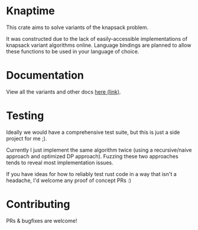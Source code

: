  # Knaptime
This crate aims to solve variants of the knapsack problem.

It was constructed due to the lack of easily-accessible implementations of knapsack variant algorithms online.
Language bindings are planned to allow these functions to be used in your language of choice.

# Documentation
View all the variants and other docs [here (link)](https://docs.rs/knaptime/latest/knaptime/).

# Testing
Ideally we would have a comprehensive test suite, but this is just a side project for me ;).

Currently I just implement the same algorithm twice (using a recursive/naive approach and optimized DP approach). Fuzzing these two approaches tends to reveal most implementation issues.

If you have ideas for how to reliably test rust code in a way that isn't a headache, I'd welcome any proof of concept PRs :)

# Contributing
PRs & bugfixes are welcome!
